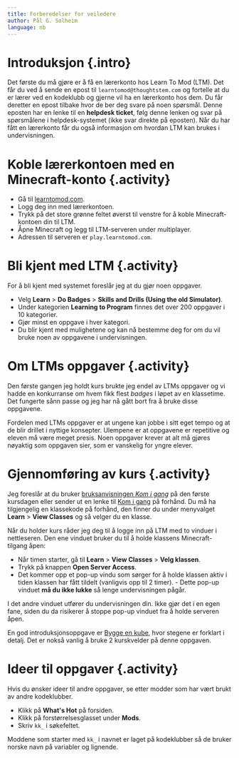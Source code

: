 ```yaml
---
title: Forberedelser for veiledere
author: Pål G. Solheim
language: nb
---
```


# Introduksjon {.intro}

Det første du må gjøre er å få en lærerkonto hos Learn To Mod (LTM). Det får du ved å sende en epost til `learntomod@thoughtstem.com` og fortelle at du er lærer ved en kodeklubb og gjerne vil ha en lærerkonto hos dem. Du får deretter en epost tilbake hvor de ber deg svare på noen spørsmål. Denne eposten har en lenke til en **helpdesk ticket**, følg denne lenken og svar på spørsmålene i helpdesk-systemet (ikke svar direkte på eposten). Når du har fått en lærerkonto får du også informasjon om hvordan LTM kan brukes i undervisningen.

# Koble lærerkontoen med en Minecraft-konto {.activity}
- Gå til [learntomod.com](http://www.learntomod.com).
- Logg deg inn med lærerkontoen.
- Trykk på det store grønne feltet øverst til venstre for å koble Minecraft-kontoen din til LTM.
- Åpne Minecraft og legg til LTM-serveren under multiplayer.
- Adressen til serveren er `play.learntomod.com`.

# Bli kjent med LTM {.activity}
For å bli kjent med systemet foreslår jeg at du gjør noen oppgaver.

- Velg **Learn** > **Do Badges** > **Skills and Drills (Using the old Simulator)**.
- Under kategorien **Learning to Program** finnes det over 200 oppgaver i 10 kategorier.
- Gjør minst en oppgave i hver kategori.
- Du blir kjent med mulighetene og kan nå bestemme deg for om du vil bruke noen av oppgavene i undervisningen.

# Om LTMs oppgaver {.activity}
Den første gangen jeg holdt kurs brukte jeg endel av LTMs oppgaver og vi hadde en konkurranse om hvem fikk flest *badges* i løpet av en klassetime. Det fungerte sånn passe og jeg har nå gått bort fra å bruke disse oppgavene.

Fordelen med LTMs oppgaver er at ungene kan jobbe i sitt eget tempo og at de blir drillet i nyttige konsepter. Ulempene er at oppgavene er repetitive og eleven må være meget presis. Noen oppgaver krever at alt må gjøres nøyaktig som oppgaven sier, som er vanskelig for yngre elever.

# Gjennomføring av kurs {.activity}

Jeg foreslår at du bruker [bruksanvisningen *Kom i gang*](get_started_with_learntomod/kom_i_gang.html) på den første kursdagen eller sender ut en lenke til [Kom i gang](get_started_with_learntomod/kom_i_gang.html) på forhånd. Du må ha tilgjengelig en klassekode på forhånd, den finner du under menyvalget **Learn** > **View Classes** og så velger du en klasse.

Når du holder kurs råder jeg deg til å logge inn på LTM med to vinduer i nettleseren. Den ene vinduet bruker du til å holde klassens Minecraft-tilgang åpen:

- Når timen starter, gå til **Learn** > **View Classes** > **Velg klassen**.
- Trykk på knappen **Open Server Access**.
- Det kommer opp et pop-up vindu som sørger for å holde klassen aktiv i tiden klassen har fått tildelt (vanligvis opp til 2 timer). - Dette pop-up vinduet **må du ikke lukke** så lenge undervisningen pågår.

I det andre vinduet utfører du undervisningen din. Ikke gjør det i en egen fane, siden du da risikerer å stoppe pop-up vinduet fra å holde serveren åpen.

En god introduksjonsoppgave er [Bygge en kube](build_a_house/bygge_en_kube.html), hvor stegene er forklart i detalj. Det er nokså vanlig å bruke 2 kurskvelder på denne oppgaven.

# Ideer til oppgaver {.activity}
Hvis du ønsker ideer til andre oppgaver, se etter modder som har vært brukt av andre kodeklubber.

- Klikk på **What's Hot** på forsiden.
- Klikk på forstørrelsesglasset under **Mods**.
- Skriv `kk_` i søkefeltet.

Moddene som starter med `kk_` i navnet er laget på kodeklubber så de bruker norske navn på variabler og lignende.
